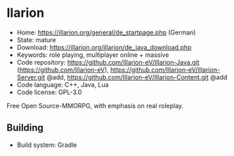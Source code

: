 # Ilarion

- Home: https://illarion.org/general/de_startpage.php (German)
- State: mature
- Download: https://illarion.org/illarion/de_java_download.php
- Keywords: role playing, multiplayer online + massive
- Code repository: https://github.com/Illarion-eV/Illarion-Java.git (https://github.com/Illarion-eV), https://github.com/Illarion-eV/Illarion-Server.git @add, https://github.com/Illarion-eV/Illarion-Content.git @add
- Code language: C++, Java, Lua
- Code license: GPL-3.0

Free Open Source-MMORPG, with emphasis on real roleplay.

## Building

- Build system: Gradle
